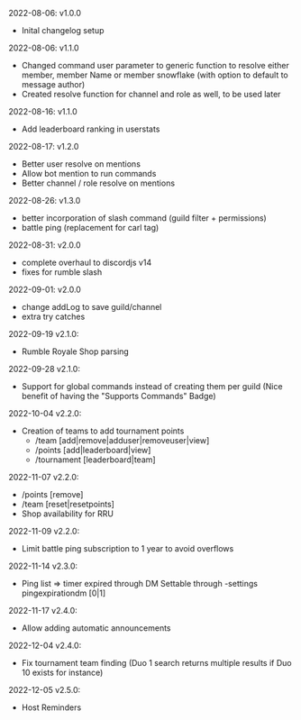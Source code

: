 2022-08-06: v1.0.0
- Inital changelog setup

2022-08-06: v1.1.0
- Changed command user parameter to generic function to resolve either member, member Name or member snowflake (with option to default to message author)
- Created resolve function for channel and role as well, to be used later

2022-08-16: v1.1.0
- Add leaderboard ranking in userstats

2022-08-17: v1.2.0
- Better user resolve on mentions
- Allow bot mention to run commands
- Better channel / role resolve on mentions

2022-08-26: v1.3.0
- better incorporation of slash command (guild filter + permissions)
- battle ping (replacement for carl tag)

2022-08-31: v2.0.0
- complete overhaul to discordjs v14
- fixes for rumble slash

2022-09-01: v2.0.0
- change addLog to save guild/channel
- extra try catches

2022-09-19 v2.1.0:
- Rumble Royale Shop parsing

2022-09-28 v2.1.0:
- Support for global commands instead of creating them per guild
  (Nice benefit of having the "Supports Commands" Badge)

2022-10-04 v2.2.0:
- Creation of teams to add tournament points
  * /team [add|remove|adduser|removeuser|view]
  * /points [add|leaderboard|view]
  * /tournament [leaderboard|team]

2022-11-07 v2.2.0:
- /points [remove]
- /team [reset|resetpoints]
- Shop availability for RRU

2022-11-09 v2.2.0:
- Limit battle ping subscription to 1 year to avoid overflows

2022-11-14 v2.3.0:
- Ping list => timer expired through DM
  Settable through -settings pingexpirationdm [0|1]

2022-11-17 v2.4.0:
- Allow adding automatic announcements

2022-12-04 v2.4.0:
- Fix tournament team finding (Duo 1 search returns multiple results if Duo 10 exists for instance)

2022-12-05 v2.5.0:
- Host Reminders